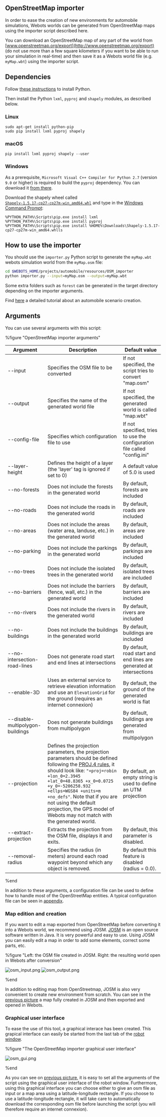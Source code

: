 ## OpenStreetMap importer

In order to ease the creation of new environments for automobile simulations,
Webots worlds can be generated from OpenStreetMap maps using the importer script
described here.

You can download an OpenStreetMap map of any part of the world from
[www.openstreetmap.org/export](http://www.openstreetmap.org/export) (do not use
more than a few square kilometers if you want to be able to run your simulation
in real-time) and then save it as a Webots world file (e.g. `myMap.wbt`) using
the importer script.


## Dependencies

Follow [these instructions](https://www.cyberbotics.com/doc/guide/using-python) to install Python.

Then install the Python `lxml`, `pyproj` and `shapely` modules, as described below.

### Linux

```
sudo apt-get install python-pip
sudo pip install lxml pyproj shapely
```

### macOS

```
pip install lxml pyproj shapely --user
```

### Windows

As a prerequisite, `Microsoft Visual C++ Compiler for Python 2.7` (version `9.0` or higher) is required to build the `pyproj` dependency.
You can download it [from there](https://www.microsoft.com/en-us/download/details.aspx?id=44266).

Download the shapely wheel called [`Shapely‑1.5.17‑cp27‑cp27m‑win_amd64.whl`](http://www.lfd.uci.edu/~gohlke/pythonlibs/#shapely)
and type in the [Windows Command Prompt](https://en.wikipedia.org/wiki/Cmd.exe):

```
%PYTHON_PATH%\Scripts\pip.exe install lxml
%PYTHON_PATH%\Scripts\pip.exe install pyproj
%PYTHON_PATH%\Scripts\pip.exe install %HOME%\Downloads\Shapely-1.5.17-cp27-cp27m-win_amd64.whlls
```


## How to use the importer

You should use the `importer.py` Python script to generate the `myMap.wbt`
webots simulation world from the `myMap.osm` file:

```sh
cd $WEBOTS_HOME/projects/automobile/resources/OSM_importer
python importer.py --input=myMap.osm --output=myMap.wbt
```

Some extra folders such as `forest` can be generated in the target directory depending
on the importer arguments.

Find [here](scenario-creation-tutorial.md) a detailed tutorial about an automobile scenario creation.


## Arguments

You can use several arguments with this script:

%figure "OpenStreetMap importer arguments"

| Argument               | Description                                                                                                                          | Default value                                                             |
| ---------------------- | ------------------------------------------------------------------------------------------------------------------------------------ | ------------------------------------------------------------------------- |
| --input                | Specifies the OSM file to be converted                                                                                               | If not specified, the script tries to convert "map.osm"                   |
| --output               | Specifies the name of the generated world file                                                                                       | If not specified, the generated world is called "map.wbt"                 |
| --config-file          | Specifies which configuration file to use                                                                                            | If not specified, tries to use the configuration file called "config.ini" |
| --layer-height         | Defines the height of a layer (the 'layer' tag is ignored if set to 0)                                                               | A default value of 5.0 is used                                            |
| --no-forests           | Does not include the forests in the generated world                                                                                  | By default, forests are included                                          |
| --no-roads             | Does not include the roads in the generated world                                                                                    | By default, roads are included                                            |
| --no-areas             | Does not include the areas (water area, landuse, etc.) in the generated world                                                        | By default, areas are included                                            |
| --no-parking           | Does not include the parkings in the generated world                                                                                 | By default, parkings are included                                         |
| --no-trees             | Does not include the isolated trees in the generated world                                                                           | By default, isolated trees are included                                   |
| --no-barriers          | Does not include the barriers (fence, wall, etc.) in the generated world                                                             | By default, barriers are included                                         |
| --no-rivers            | Does not include the rivers in the generated world                                                                                   | By default, rivers are included                                           |
| --no-buildings         | Does not include the buildings in the generated world                                                                                | By default, buildings are included                                        |
| --no-intersection-road-lines | Does not generate road start and end lines at intersections                                                                    | By default, road start and end lines are generated at intersections       |
| --enable-3D            | Uses an external service to retrieve elevation information and use an `ElevationGrid` for the ground (requires an internet connexion)| By default, the ground of the generated world is flat                     |
| --disable-multipolygon-buildings | Does not generate buildings from multipolygon                                                                              | By default, buildings are generated from multipolygon                     |
| --projection           | Defines the projection parameters, the projection parameters should be defined following the [PROJ.4 rules](http://proj4.org/parameters.html), it should look like: `"+proj=robin +lon_0=2.3945 +lat_0=48.8365 +x_0=0.0725 +y_0=-5206258.932 +ellps=WGS84 +units=m +no_defs"`. Note that if you are not using the default projection, the GPS model of Webots may not match with the generated world. | By default, an empty string is used to define an UTM projection |
| --extract-projection   | Extracts the projection from the OSM file, displays it and exits.                                                                    | By default, this parameter is disabled.                                   |
| --removal-radius       | Specifies the radius (in meters) around each road waypoint beyond which any object is removed.                                       | By default this feature is disabled (radius = 0.0).                       |
%end

In addition to these arguments, a configuration file can be used to define how
to handle most of the OpenStreetMap entities. A typical configuration file can
be seen in [appendix](a-typical-openstreetmap-importer-configuration-file.md).


### Map edition and creation

If you want to edit a map exported from OpenStreetMap before converting it into
a Webots world, we recommend using JOSM. [JOSM](https://josm.openstreetmap.de)
is an open source software written in Java. It is very powerful and easy to use.
Using JOSM you can easily edit a map in order to add some elements, correct some
parts, etc.

%figure "Left: the OSM file created in JOSM. Right: the resulting world open in Webots after conversion"

![osm_input.png](images/osm_input.png)
![osm_output.png](images/osm_output.png)

%end

In addition to editing map from OpenStreetmap, JOSM is also very convenient to
create new environment from scratch. You can see in the [previous
picture](#left-the-osm-file-created-in-josm-right-the-resulting-world-open-in-webots-after-conversion)
a map fully created in JOSM and then exported and opened in Webots.


### Graphical user interface

To ease the use of this tool, a graphical interace has been created. This
grapical interface can easily be started from the last tab of the [robot
window](robot-window.md).

%figure "The OpenStreetMap importer graphical user interface"

![osm_gui.png](images/osm_gui.png)

%end

As you can see on [previous
picture](#the-openstreetmap-importer-graphical-user-interface), it is easy to
set all the arguments of the script using the graphical user interface of the
robot window. Furthermore, using this graphical interface you can choose either
to give an osm file as input or a map area using a latitude-longitude rectangle.
If you choose to use a latitude-longitude rectangle, it will take care
to automatically download the corresponding osm file before launching the script
(you will therefore require an internet connexion).
